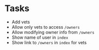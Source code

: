 # Tasks
* Add vets
* Allow only vets to access `/owners`
* Allow modifying owner info from `/owners`
* Show name of user in `index`
* Show link to `/owners` in `index` for vets
